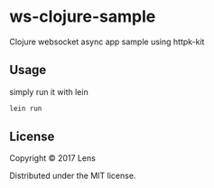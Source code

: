 # ws-clojure-sample

Clojure websocket async app sample using httpk-kit

## Usage

simply run it with lein
```clojure
lein run
```

## License

Copyright © 2017 Lens

Distributed under the MIT license.
